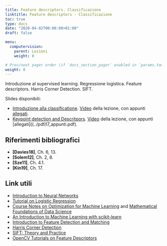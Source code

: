 ```yaml
---
title: Feature descriptors. Classificazione
linktitle: Feature descriptors - Classificazione
toc: true
type: docs
date: "2020-04-02T00:00:00+01:00"
draft: false

menu:
  computervision:
    parent: Lezioni
    weight: 8

# Prev/next pager order (if `docs_section_pager` enabled in `params.toml`)
weight: 8
---
```


Introduzione al supervised learning. Regressione logistica. Feature descriptors. Harris Corner Detection. SIFT.

Slides disponibili: 

- [Introduzione alla classificatione](../pdf/6a.Classificazione.pdf). [Video](https://web.microsoftstream.com/video/3709906f-41a8-4557-9e53-118a2b453b6a) della lezione, con appunti [allegati](../pdf/l6_appunti.pdf). 
- [Keypoint detection and Descritpors](../pdf/6a.Classificazione.pdf). [Video](https://web.microsoftstream.com/video/544b3842-6736-4a41-b7e2-5bd033fd9a80) della lezione, con appunti [allegati]((../pdf/l7_appunti.pdf). 


## Riferimenti bibliografici

- **[Davies18]**, Ch. 6, 13. 
- **[Solem12]**, Ch. 2, 8.
- **[Sze11]**, Ch. 4.1.
- **[Kin19]**, Ch. 17.

## Link utili

- [Introduction to Neural Networks](https://towardsdatascience.com/machine-learning-for-beginners-an-introduction-to-neural-networks-d49f22d238f9)
- [Tutorial on Logistic Regression](https://machinelearningmastery.com/logistic-regression-tutorial-for-machine-learning/)
- [Course Notes on Optimization for Machine Learning](https://mathematical-tours.github.io/book-sources/optim-ml/OptimML.pdf) and [Mathematical Foundations of Data Science](https://mathematical-tours.github.io/book-sources/FundationsDataScience.pdf)
- [An Introduction to Machine Learning with scikit-learn](https://scikit-learn.org/stable/tutorial/basic/tutorial.html)
- [Introduction to Feature Detection and Matching](https://medium.com/analytics-vidhya/introduction-to-feature-detection-and-matching-65e27179885d)
- [Harris Corner Detection](https://medium.com/data-breach/introduction-to-harris-corner-detector-32a88850b3f6)
- [SIFT: Theory and Practice](https://aishack.in/tutorials/sift-scale-invariant-feature-transform-features/)
- [OpenCV Tutorials on Feature Descriptors](https://opencv-python-tutroals.readthedocs.io/en/latest/py_tutorials/py_feature2d/py_table_of_contents_feature2d/py_table_of_contents_feature2d.html)